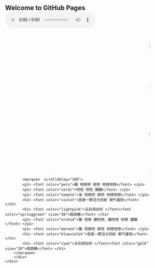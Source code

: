 ## Welcome to GitHub Pages

<!DOCTYPE html>
<html lang="en">
<head>
    <meta charset="UTF-8">
    <meta http-equiv="X-UA-Compatible" content="IE=edge">
    <meta name="viewport" content="width=device-width, initial-scale=1.0">
    <title>自我介绍</title>
    <style>
        *{
            margin: 0;
            padding: 0;
        }
        .container{
            width: 50vw;
            height:100vh;
            background: url(./2.gif) no-repeat;
            background-size: contain;
        }
    </style>
</head>
<body>
    <audio src="./跳跳糖.mp3" autoplay controls loop></audio>
    <div class="container">
        <div>
            <marquee behaviour=>
             <h1> <font color="violet">我是一颗糖</font> </h1>
                   <h2> <font color="steelblue">（一颗什么糖）</font> </h2>
            <h1> <font color="aquamarine">我是一颗糖</font> </h1>
                 <h2> <font color="red">（一颗什么糖）</font> </h2>
            <h3> <font color="springgreen">我是一颗活力四射 </font><font color="olive" size="30">朝气蓬勃</font> </h1>
            <h1> <font color="gold">五彩缤纷的 </font> <font color="darkoringe" size="30">跳跳糖</font> </h1>
            </marquee>
            
            <marquee  scrolldelay="200">
            <p1> <font color="peru">蹦 吧楞吧 楞吧 吧楞吧楞</font> </p1>
            <p1> <font color="coral">吧啦 吧啦 蹦蹦</font> </p1>
            <p1> <font color="tomato">谁 吧楞吧 楞吧 吧楞吧楞</font> </p1>
            <h2> <font color="violet">我是一颗活力四射 朝气蓬勃</font> </h2>
            <h1> <font color="lightpink">五彩缤纷的 </font><font color="springgreen" size="30">跳跳糖</font> </h1>
            <p1> <font color="orchid">蹦 吧楞 蹦吧楞，蹦吧楞 吧楞 蹦蹦</font> </p1>
            <p1> <font color="maroon">蹦 吧楞吧 楞吧 吧楞吧楞</font> </p1>
            <h1> <font color="blueviolet">我是一颗活力四射 朝气蓬勃</font> </h1>
            <h1> <font color="cyan">五彩缤纷的 </font><font color="gold" size="30">跳跳糖</font> </h1>
        </marquee>
        </div>
    </div>
              
</body>
</html>
